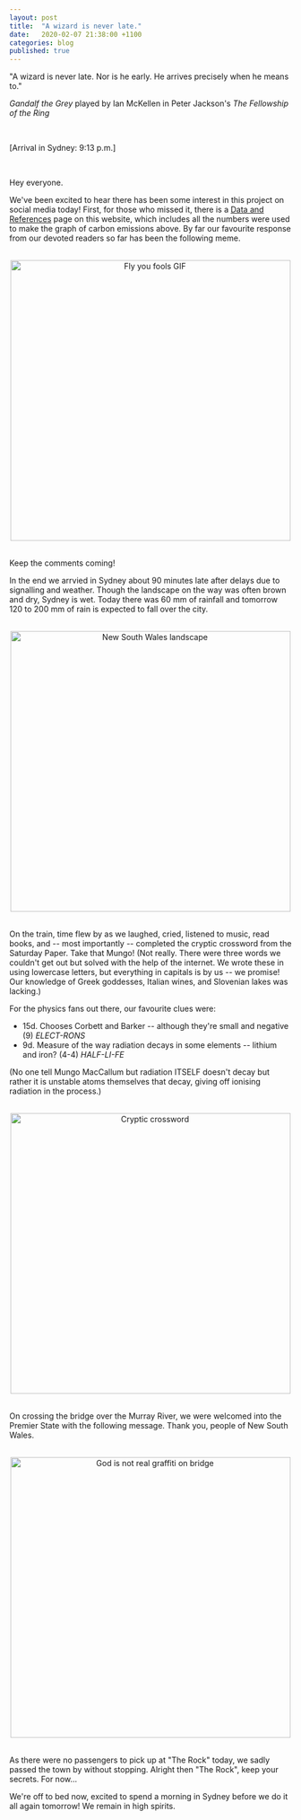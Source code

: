 ```yaml
---
layout: post
title:  "A wizard is never late."
date:   2020-02-07 21:38:00 +1100
categories: blog
published: true
---
```


"A wizard is never late. Nor is he early. He arrives precisely when he means to."

*Gandalf the Grey* played by Ian McKellen in Peter Jackson's *The Fellowship of the Ring*

<br>

[Arrival in Sydney: 9:13 p.m.]

<br>

Hey everyone.

We've been excited to hear there has been some interest in this project on social media today!
First, for those who missed it, there is a [Data and References](https://carbon-footprint.github.io/references/) page on this website, which includes all the numbers were used to make the graph of carbon emissions above.
By far our favourite response from our devoted readers so far has been the following meme.

<br>
<center>
<img src="https://media.giphy.com/media/ONostKY8aj8bK/source.gif" alt="Fly you fools GIF" width="500"/>
</center>
<br>

Keep the comments coming!

In the end we arrvied in Sydney about 90 minutes late after delays due to signalling and weather.
Though the landscape on the way was often brown and dry, Sydney is wet.
Today there was 60 mm of rainfall and tomorrow 120 to 200 mm of rain is expected to fall over the city.

<br/>
<center>
<img src="../../../../assets/photos/20200207_222314.jpg" alt="New South Wales landscape" width="500"/>
</center>
<br/>

On the train, time flew by as we laughed, cried, listened to music, read books, and -- most importantly -- completed the cryptic crossword from the Saturday Paper.
Take that Mungo!
(Not really.
There were three words we couldn't get out but solved with the help of the internet.
We wrote these in using lowercase letters, but everything in capitals is by us -- we promise!
Our knowledge of Greek goddesses, Italian wines, and Slovenian lakes was lacking.)

For the physics fans out there, our favourite clues were:
* 15d. Chooses Corbett and Barker -- although they're small and negative (9) *ELECT-RONS*
* 9d. Measure of the way radiation decays in some elements -- lithium and iron? (4-4) *HALF-LI-FE*

(No one tell Mungo MacCallum but radiation ITSELF doesn't decay but rather it is unstable atoms themselves that decay, giving off ionising radiation in the process.)

<br/>
<center>
<img src="../../../../assets/photos/20200207_222326.jpg" alt="Cryptic crossword" width="500"/>
</center>
<br/>

On crossing the bridge over the Murray River, we were welcomed into the Premier State with the following message. 
Thank you, people of New South Wales.

<br/>
<center>
<img src="../../../../assets/photos/20200207_222321.jpg" alt="God is not real graffiti on bridge" width="500"/>
</center>
<br/>

As there were no passengers to pick up at "The Rock" today, we sadly passed the town by without stopping.
Alright then "The Rock", keep your secrets.
For now...

We're off to bed now, excited to spend a morning in Sydney before we do it all again tomorrow!
We remain in high spirits.

